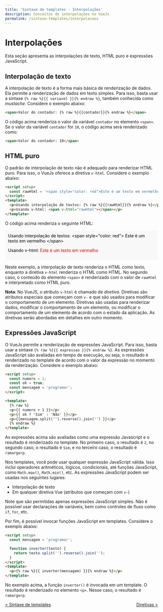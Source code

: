 ```yaml
---
title: 'Sintaxe de templates - Interpolações'
description: Conceitos de interpolações no VueJs
permalink: /sintaxe-templates/interpolacoes
---
```


# Interpolações

Esta seção apresenta as interpolações de texto, HTML puro e expressões JavaScript.

## Interpolação de texto

A interpolação de texto é a forma mais básica de renderização de dados. Ela permite a renderização de dados em texto simples. Para isso, basta usar a sintaxe `{% raw %}{{ variavel }}{% endraw %}`, também conhecida como _mustache_. Considere o exemplo abaixo:

```html
<span>Valor do contador: {% raw %}{{contador}}{% endraw %}</span>
```

O código acima renderiza o valor da variável `contador` no elemento `<span>`. Se o valor da variável `contador` for `10`, o código acima será renderizado como:

```html
<span>Valor do contador: 10</span>
```

## HTML puro

O padrão de interpolação de texto não é adequado para renderizar HTML puro. Para isso, o VueJs oferece a diretiva `v-html`. Considere o exemplo abaixo:

```html
<script setup>
  const rawHtml = '<span style="color: red">Este é um texto em vermelho</span>';
</script>
<template>
  <p>Usando interpolação de textos: {% raw %}{{rawHtml}}{% endraw %}</p>
  <p>Usando v-html: <span v-html="rawHtml"></span></p>
</template>
```

O código acima renderiza o seguinte HTML:

<div style="padding:10px;background-color: #f8f8f8;color:#000">
Usando interpolação de textos: &lt;span style="color: red"> Este é um texto em vermelho &lt;/span>
<p>Usando v-html: <span style="color: red">Este é um texto em vermelho</span></p>
</div>

Neste exemplo, a interpolação de texto renderiza o HTML como texto, enquanto a diretiva `v-html` renderiza o HTML como HTML. No segundo caso, o conteúdo do elemento `<span>` é renderizado com o valor de `rawHtml` e interpretado como HTML puro.

**Nota**: No VueJS, o atributo `v-html` é chamado de _diretiva_. Diretivas são atributos especiais que começam com `v-` e que são usados para modificar o comportamento de um elemento. Diretivas são usadas para renderizar dados, modificar o comportamento de um elemento, ou modificar o comportamento de um elemento de acordo com o estado da aplicação. As diretivas serão abordadas em detalhes em outro momento.

## Expressões JavaScript

O VueJs permite a renderização de expressões JavaScript. Para isso, basta usar a sintaxe `{% raw %}{{ expressao }}{% endraw %}`. As expressões JavaScript são avaliadas em tempo de execução, ou seja, o resultado é renderizado no template de acordo com o valor da expressão no momento da renderização. Considere o exemplo abaixo:

```html
<script setup>
  const numero = 1;
  const ok = true;
  const mensagem = 'programar';
</script>

<template>
  {% raw %}
  <p>{{ numero + 1 }}</p>
  <p>{{ ok ? 'Sim' : 'Não' }}</p>
  <p>{{mensagem.split('').reverse().join('') }}</p>
  {% endraw %}
</template>
```

As expressões acima são avaliadas como uma expressão Javascript e o resultado é renderizado no template. No primeiro caso, o resultado é `2`, no segundo caso, o resultado é `Sim`, e no terceiro caso, o resultado é `ramargorp`.

Nos templates, você pode usar qualquer expressão JavaScript válida. Isso inclui operadores aritméticos, lógicos, condicionais, até funções JavaScript, como `Math.max()`, `Math.min()`, etc. As expressões JavaScript podem ser usadas nos seguintes lugares:

- Interpolação de texto
- Em qualquer diretiva Vue (atributos que começam com `v-`)

Note que são permitidas apenas expressões JavaScript simples. Não é possível usar declarações de variáveis, bem como controles de fluxo como `if`, `for`, etc.

Por fim, é possível invocar funções JavaScript em templates. Considere o exemplo abaixo:

```html
<script setup>
  const mensagem = 'programar';

  function inverter(texto) {
    return texto.split('').reverse().join('');
  }
</script>
<template>
  <p>{% raw %}{{ inverter(mensagem) }}{% endraw %}</p>
</template>
```

No exemplo acima, a função `inverter()` é invocada em um template. O resultado é renderizado no elemento `<p>`. Nesse caso, o resultado é `ramargorp`.

<span style="display: flex; justify-content: space-between;"><span>[&lt; Sintaxe de templates](/sintaxe-templates 'Voltar')</span> <span>[Diretivas &gt;](diretivas.html 'Próximo')</span></span>
